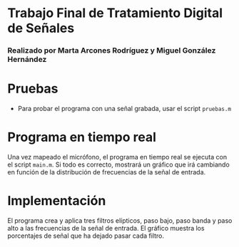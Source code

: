 # Trabajo Final de Tratamiento Digital de Señales

### Realizado por Marta Arcones Rodríguez y Miguel González Hernández

# Pruebas
- Para probar el programa con una señal grabada, usar el script `pruebas.m`

# Programa en tiempo real
Una vez mapeado el micrófono, el programa en tiempo real se ejecuta con el script `main.m`.
Si todo es correcto, mostrará un gráfico que irá cambiando en función de la distribución de frecuencias de la señal de entrada.

# Implementación
El programa crea y aplica tres filtros elípticos, paso bajo, paso banda y paso alto a las frecuencias de la señal de entrada.
El gráfico muestra los porcentajes de señal que ha dejado pasar cada filtro.

